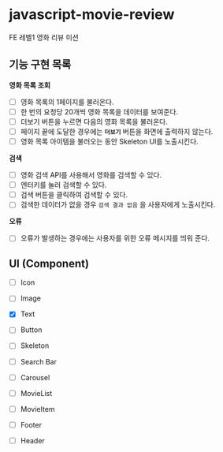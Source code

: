 # javascript-movie-review

FE 레벨1 영화 리뷰 미션

## 기능 구현 목록 

**영화 목록 조회**

- [ ]  영화 목록의 1페이지를 불러온다.
- [ ]  한 번의 요청당 20개씩 영화 목록을 데이터를 보여준다.
- [ ]  더보기 버튼을 누르면 다음의 영화 목록을 불러온다.
  - [ ]  페이지 끝에 도달한 경우에는 **`더보기`** 버튼을 화면에 출력하지 않는다.
- [ ]  영화 목록 아이템을 불러오는 동안 Skeleton UI를 노출시킨다.

**검색**

- [ ]  영화 검색 API를 사용해서 영화를 검색할 수 있다.
  - [ ]  엔터키를 눌러 검색할 수 있다.
  - [ ]  검색 버튼을 클릭하여 검색할 수 있다.
  - [ ]  검색한 데이터가 없을 경우 `검색 결과 없음` 을 사용자에게 노출시킨다.

**오류**

- [ ]  오류가 발생하는 경우에는 사용자를 위한 오류 메시지를 띄워 준다.

## UI (Component) 

- [ ] Icon
- [ ] Image
- [x] Text
- [ ] Button
- [ ] Skeleton
- [ ] Search Bar
- [ ] Carousel
- [ ] MovieList
- [ ] MovieItem
- [ ] Footer
- [ ] Header

